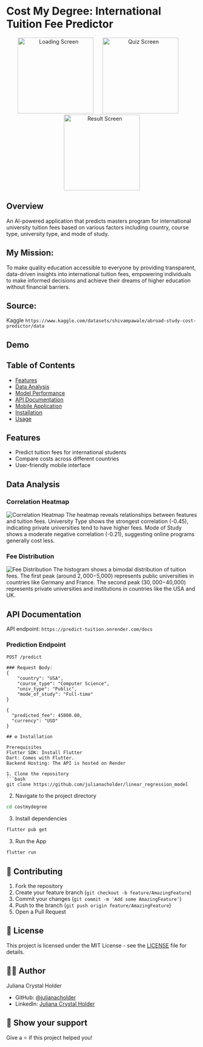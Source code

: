 # Cost My Degree: International Tuition Fee Predictor

<p align="center">
  <img src="/costmydegree/assets/images/loading.png" width="200" alt="Loading Screen"/>
  &nbsp;&nbsp;&nbsp;&nbsp;
  <img src="/costmydegree/assets/images/quiz.png" width="200" alt="Quiz Screen"/>
  &nbsp;&nbsp;&nbsp;&nbsp;
  <img src="/costmydegree/assets/images/result.png" width="200" alt="Result Screen"/>
</p>

## Overview
An AI-powered application that predicts masters program for international university tuition fees based on various factors including country, course type, university type, and mode of study.

## My Mission:
To make quality education accessible to everyone by providing transparent, data-driven insights into international tuition fees, empowering individuals to make informed decisions and achieve their dreams of higher education without financial barriers.

## Source:
Kaggle `https://www.kaggle.com/datasets/shivampawale/abroad-study-cost-predictor/data`

## Demo


## Table of Contents
- [Features](#features)
- [Data Analysis](#data-analysis)
- [Model Performance](#model-performance)
- [API Documentation](#api-documentation)
- [Mobile Application](#mobile-application)
- [Installation](#installation)
- [Usage](#usage)

## Features
- Predict tuition fees for international students
- Compare costs across different countries
- User-friendly mobile interface

## Data Analysis

### Correlation Heatmap
![Correlation Heatmap](images/correlation_heatmap.png)
The heatmap reveals relationships between features and tuition fees. University Type shows the strongest correlation (-0.45), indicating private universities tend to have higher fees. Mode of Study shows a moderate negative correlation (-0.21), suggesting online programs generally cost less.

### Fee Distribution
![Fee Distribution](images/fees_distribution.png)
The histogram shows a bimodal distribution of tuition fees. The first peak (around $2,000-$5,000) represents public universities in countries like Germany and France. The second peak ($30,000-$40,000) represents private universities and institutions in countries like the USA and UK.


## API Documentation
API endpoint: `https://predict-tuition.onrender.com/docs`

### Prediction Endpoint
```https://predict-tuition.onrender.com
POST /predict

### Request Body:
{
    "country": "USA",
    "course_type": "Computer Science",
    "univ_type": "Public",
    "mode_of_study": "Full-time"
}

{
  "predicted_fee": 45000.00,
  "currency": "USD"
}

## ⚙️ Installation

Prerequisites
Flutter SDK: Install Flutter
Dart: Comes with Flutter.
Backend Hosting: The API is hosted on Render

1. Clone the repository
```bash
git clone https://github.com/julianacholder/linear_regression_model
```

2. Navigate to the project directory
```bash
cd costmydegree
```

3. Install dependencies
```bash
flutter pub get
```

3. Run the App
```bash
flutter run
```

## 🤝 Contributing

1. Fork the repository
2. Create your feature branch (`git checkout -b feature/AmazingFeature`)
3. Commit your changes (`git commit -m 'Add some AmazingFeature'`)
4. Push to the branch (`git push origin feature/AmazingFeature`)
5. Open a Pull Request

## 📝 License

This project is licensed under the MIT License - see the [LICENSE](LICENSE) file for details.

## 👨‍💻 Author

Juliana Crystal Holder
- GitHub: [@julianacholder](https://github.com/julianacholder)
- LinkedIn: [Juliana Crystal Holder](https://linkedin.com/in/julianacrystal)

## 🌟 Show your support

Give a ⭐️ if this project helped you!

